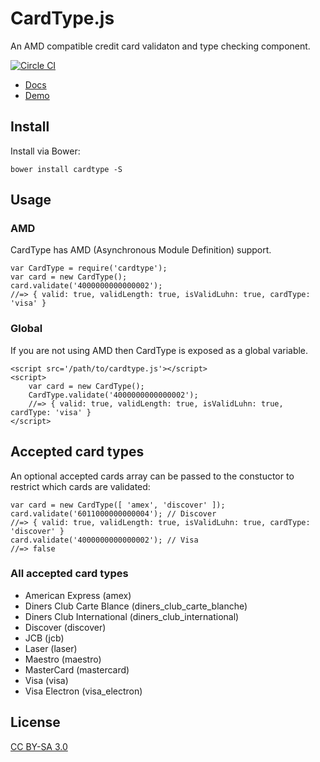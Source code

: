 # CardType.js

An AMD compatible credit card validaton and type checking component.

[![Circle CI](https://circleci.com/gh/davidrapson/cardtype.svg)](https://circleci.com/gh/davidrapson/cardtype)

- [Docs](http://davidrapson.github.io/cardtype/)
- [Demo](https://rawgit.com/davidrapson/cardtype/master/demo/index.html)

## Install

Install via Bower:

````
bower install cardtype -S
````

## Usage

### AMD

CardType has AMD (Asynchronous Module Definition) support.

````
var CardType = require('cardtype');
var card = new CardType();
card.validate('4000000000000002');
//=> { valid: true, validLength: true, isValidLuhn: true, cardType: 'visa' }
````

### Global

If you are not using AMD then CardType is exposed as a global variable.

````
<script src='/path/to/cardtype.js'></script>
<script>
    var card = new CardType();
    CardType.validate('4000000000000002');
    //=> { valid: true, validLength: true, isValidLuhn: true, cardType: 'visa' }
</script>
````

## Accepted card types

An optional accepted cards array can be passed to the constuctor to restrict which cards are validated:

````
var card = new CardType([ 'amex', 'discover' ]);
card.validate('6011000000000004'); // Discover
//=> { valid: true, validLength: true, isValidLuhn: true, cardType: 'discover' }
card.validate('4000000000000002'); // Visa
//=> false
````

### All accepted card types

* American Express (amex)
* Diners Club Carte Blance (diners_club_carte_blanche)
* Diners Club International (diners_club_international)
* Discover (discover)
* JCB (jcb)
* Laser (laser)
* Maestro (maestro)
* MasterCard (mastercard)
* Visa (visa)
* Visa Electron (visa_electron)

## License

[CC BY-SA 3.0](https://creativecommons.org/licenses/by-sa/3.0/)

